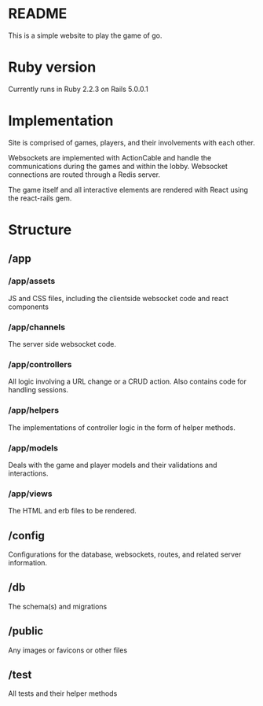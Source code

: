 # README

This is a simple website to play the game of go.

# Ruby version
Currently runs in Ruby 2.2.3 on Rails 5.0.0.1

# Implementation

Site is comprised of games, players, and their involvements with each other.

Websockets are implemented with ActionCable and handle the communications during the games and within the lobby. Websocket connections are routed through a Redis server.

The game itself and all interactive elements are rendered with React using the react-rails gem.

# Structure
## /app
### /app/assets
JS and CSS files, including the clientside websocket code and react components

### /app/channels
The server side websocket code.

### /app/controllers
All logic involving a URL change or a CRUD action. Also contains code for handling sessions.

### /app/helpers
The implementations of controller logic in the form of helper methods.

### /app/models
Deals with the game and player models and their validations and interactions.

### /app/views
The HTML and erb files to be rendered.

## /config
Configurations for the database, websockets, routes, and related server information.

## /db
The schema(s) and migrations

## /public
Any images or favicons or other files

## /test 
All tests and their helper methods




